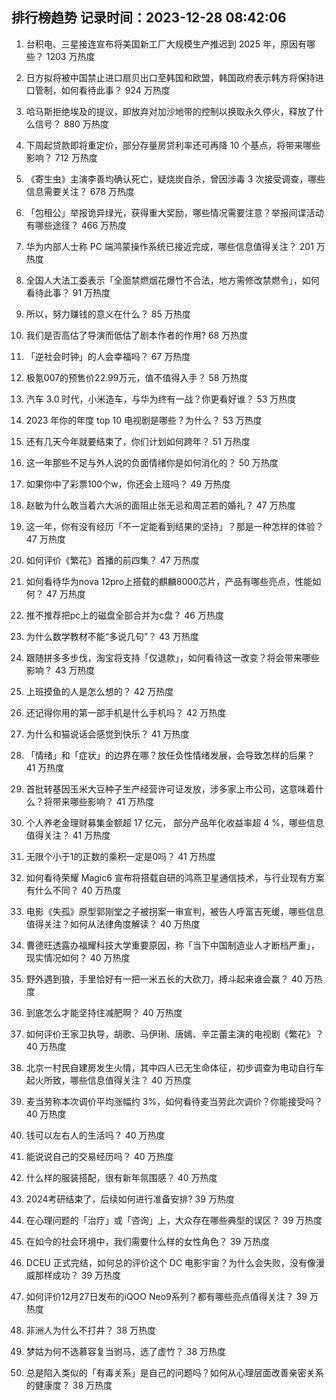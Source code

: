 
## 排行榜趋势 记录时间：2023-12-28 08:42:06
  
  1. 台积电、三星接连宣布将美国新工厂大规模生产推迟到 2025 年，原因有哪些？ 1203 万热度
    
  2. 日方拟将被中国禁止进口扇贝出口至韩国和欧盟，韩国政府表示韩方将保持进口管制，如何看待此事？ 924 万热度
    
  3. 哈马斯拒绝埃及的提议，即放弃对加沙地带的控制以换取永久停火，释放了什么信号？ 880 万热度
    
  4. 下周起贷款即将重定价，部分存量房贷利率还可再降 10 个基点，将带来哪些影响？ 712 万热度
    
  5. 《寄生虫》主演李善均确认死亡，疑烧炭自杀，曾因涉毒 3 次接受调查，哪些信息需要关注？ 678 万热度
    
  6. 「包租公」举报诡异绿光，获得重大奖励，哪些情况需要注意？举报间谍活动有哪些途径？ 466 万热度
    
  7. 华为内部人士称 PC 端鸿蒙操作系统已接近完成，哪些信息值得关注？ 201 万热度
    
  8. 全国人大法工委表示「全面禁燃烟花爆竹不合法，地方需修改禁燃令」，如何看待此事？ 91 万热度
    
  9. 所以，努力赚钱的意义在什么？ 85 万热度
    
  10. 我们是否高估了导演而低估了剧本作者的作用? 68 万热度
    
  11. 「逆社会时钟」的人会幸福吗？ 67 万热度
    
  12. 极氪007的预售价22.99万元，值不值得入手？ 58 万热度
    
  13. 汽车 3.0 时代，小米造车，与华为终有一战？你更看好谁？ 53 万热度
    
  14. 2023 年你的年度 top 10 电视剧是哪些？为什么？ 53 万热度
    
  15. 还有几天今年就要结束了，你们计划如何跨年？ 51 万热度
    
  16. 这一年那些不足与外人说的负面情绪你是如何消化的？ 50 万热度
    
  17. 如果你中了彩票100个w，你还会上班吗？ 49 万热度
    
  18. 赵敏为什么敢当着六大派的面阻止张无忌和周芷若的婚礼？ 47 万热度
    
  19. 这一年，你有没有经历「不一定能看到结果的坚持」？那是一种怎样的体验？ 47 万热度
    
  20. 如何评价《繁花》首播的前四集？ 47 万热度
    
  21. 如何看待华为nova 12pro上搭载的麒麟8000芯片，产品有哪些亮点，性能如何？ 47 万热度
    
  22. 推不推荐把pc上的磁盘全部合并为c盘？ 46 万热度
    
  23. 为什么数学教材不能“多说几句”？ 43 万热度
    
  24. 跟随拼多多步伐，淘宝将支持「仅退款」，如何看待这一改变？将会带来哪些影响？ 43 万热度
    
  25. 上班摸鱼的人是怎么想的？ 42 万热度
    
  26. 还记得你用的第一部手机是什么手机吗？ 42 万热度
    
  27. 为什么和猫说话会感觉到快乐？ 41 万热度
    
  28. 「情绪」和「症状」的边界在哪？放任负性情绪发展，会导致怎样的后果？ 41 万热度
    
  29. 首批转基因玉米大豆种子生产经营许可证发放，涉多家上市公司，这意味着什么？将带来哪些影响？ 41 万热度
    
  30. 个人养老金理财募集金额超 17 亿元， 部分产品年化收益率超 4 %，哪些信息值得关注？ 41 万热度
    
  31. 无限个小于1的正数的乘积一定是0吗？ 41 万热度
    
  32. 如何看待荣耀 Magic6 宣布将搭载自研的鸿燕卫星通信技术，与行业现有方案有什么不同？ 40 万热度
    
  33. 电影《失孤》原型郭刚堂之子被拐案一审宣判，被告人呼富吉死缓，哪些信息值得关注？如何从法律角度解读？ 40 万热度
    
  34. 曹德旺透露办福耀科技大学重要原因，称「当下中国制造业人才断档严重」，现实情况如何？ 40 万热度
    
  35. 野外遇到狼，手里恰好有一把一米五长的大砍刀，搏斗起来谁会赢？ 40 万热度
    
  36. 到底怎么才能坚持住减肥啊？ 40 万热度
    
  37. 如何评价王家卫执导，胡歌、马伊琍、唐嫣、辛芷蕾主演的电视剧《繁花》？ 40 万热度
    
  38. 北京一村民自建房发生火情，其中四人已无生命体征，初步调查为电动自行车起火所致，哪些信息值得关注？ 40 万热度
    
  39. 麦当劳称本次调价平均涨幅约 3%，如何看待麦当劳此次调价？你能接受吗？ 40 万热度
    
  40. 钱可以左右人的生活吗？ 40 万热度
    
  41. 能说说自己的交易经历吗？ 40 万热度
    
  42. 什么样的服装搭配，很有新年氛围感？ 40 万热度
    
  43. 2024考研结束了，后续如何进行准备安排? 39 万热度
    
  44. 在心理问题的「治疗」或「咨询」上，大众存在哪些典型的误区？ 39 万热度
    
  45. 在如今的社会环境中，我们需要什么样的女性角色？ 39 万热度
    
  46. DCEU 正式完结，如何总的评价这个 DC 电影宇宙？为什么会失败，没有像漫威那样成功？ 39 万热度
    
  47. 如何评价12月27日发布的iQOO Neo9系列？都有哪些亮点值得关注？ 39 万热度
    
  48. 非洲人为什么不打井？ 38 万热度
    
  49. 梦姑为何不选慕容复当驸马，选了虚竹？ 38 万热度
    
  50. 总是陷入类似的「有毒关系」是自己的问题吗？如何从心理层面改善亲密关系的健康度？ 38 万热度
    